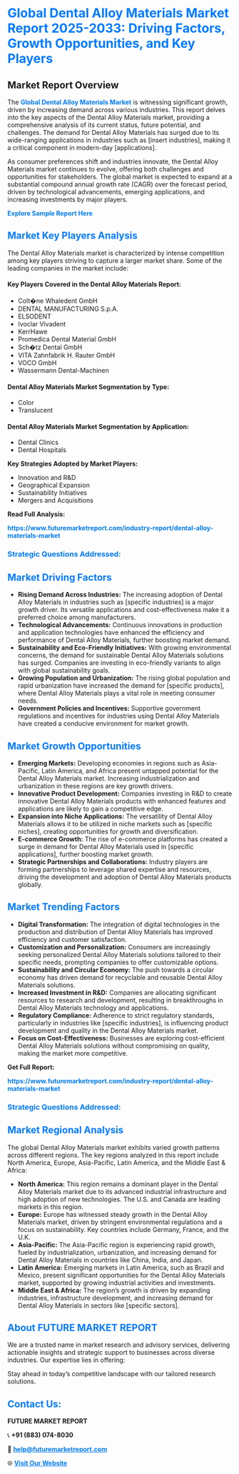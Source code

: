 <h1 style="color: #007BFF;">Global Dental Alloy Materials Market Report 2025-2033: Driving Factors, Growth Opportunities, and Key Players</h1>

<section id="overview">
<h2>Market Report Overview</h2>
<p>The <a href="https://www.futuremarketreport.com/industry-report/dental-alloy-materials-market" style="color: #007BFF; text-decoration: none;"><strong>Global Dental Alloy Materials Market</strong></a> is witnessing significant growth, driven by increasing demand across various industries. This report delves into the key aspects of the Dental Alloy Materials market, providing a comprehensive analysis of its current status, future potential, and challenges. The demand for Dental Alloy Materials has surged due to its wide-ranging applications in industries such as [insert industries], making it a critical component in modern-day [applications].</p>
<p>As consumer preferences shift and industries innovate, the Dental Alloy Materials market continues to evolve, offering both challenges and opportunities for stakeholders. The global market is expected to expand at a substantial compound annual growth rate (CAGR) over the forecast period, driven by technological advancements, emerging applications, and increasing investments by major players.</p>
</section>

<section id="overview">
<p><a href="https://www.futuremarketreport.com/request-sample/reportId=31696" style="color: #007BFF; text-decoration: none;"><strong>Explore Sample Report Here</strong></a></p>
</section>

<section id="key-players">
<h2 style="color: #007BFF;">Market Key Players Analysis</h2>
<p>The Dental Alloy Materials market is characterized by intense competition among key players striving to capture a larger market share. Some of the leading companies in the market include:</p>
<h4>Key Players Covered in the Dental Alloy Materials Report:</h4>
<ul><li>Colt�ne Whaledent GmbH</li><li>DENTAL MANUFACTURING S.p.A.</li><li>ELSODENT</li><li>Ivoclar Vivadent</li><li>KerrHawe</li><li>Promedica Dental Material GmbH</li><li>Sch�tz Dental GmbH</li><li>VITA Zahnfabrik H. Rauter GmbH</li><li>VOCO GmbH</li><li>Wassermann Dental-Machinen</li></ul>
<h4>Dental Alloy Materials Market Segmentation by Type:</h4>
<ul><li>Color</li><li>Translucent</li></ul>

<h4>Dental Alloy Materials Market Segmentation by Application:</h4>
<ul><li>Dental Clinics</li><li>Dental Hospitals</li></ul>
<p><strong>Key Strategies Adopted by Market Players:</strong></p>
<ul>
<li>Innovation and R&D</li>
<li>Geographical Expansion</li>
<li>Sustainability Initiatives</li>
<li>Mergers and Acquisitions</li>
</ul>
</section>

<section>
<p><strong>Read Full Analysis: </strong></p><a href="https://www.futuremarketreport.com/industry-report/dental-alloy-materials-market" style="color: #007BFF; text-decoration: none;"><strong>https://www.futuremarketreport.com/industry-report/dental-alloy-materials-market</strong></a>
<h3 style="color: #007BFF;">Strategic Questions Addressed:</h3>
</section>

<section id="driving-factors">
<h2 style="color: #007BFF;">Market Driving Factors</h2>
<ul>
<li><strong>Rising Demand Across Industries:</strong> The increasing adoption of Dental Alloy Materials in industries such as [specific industries] is a major growth driver. Its versatile applications and cost-effectiveness make it a preferred choice among manufacturers.</li>
<li><strong>Technological Advancements:</strong> Continuous innovations in production and application technologies have enhanced the efficiency and performance of Dental Alloy Materials, further boosting market demand.</li>
<li><strong>Sustainability and Eco-Friendly Initiatives:</strong> With growing environmental concerns, the demand for sustainable Dental Alloy Materials solutions has surged. Companies are investing in eco-friendly variants to align with global sustainability goals.</li>
<li><strong>Growing Population and Urbanization:</strong> The rising global population and rapid urbanization have increased the demand for [specific products], where Dental Alloy Materials plays a vital role in meeting consumer needs.</li>
<li><strong>Government Policies and Incentives:</strong> Supportive government regulations and incentives for industries using Dental Alloy Materials have created a conducive environment for market growth.</li>
</ul>
</section>

<section id="growth-opportunities">
<h2 style="color: #007BFF;">Market Growth Opportunities</h2>
<ul>
<li><strong>Emerging Markets:</strong> Developing economies in regions such as Asia-Pacific, Latin America, and Africa present untapped potential for the Dental Alloy Materials market. Increasing industrialization and urbanization in these regions are key growth drivers.</li>
<li><strong>Innovative Product Development:</strong> Companies investing in R&D to create innovative Dental Alloy Materials products with enhanced features and applications are likely to gain a competitive edge.</li>
<li><strong>Expansion into Niche Applications:</strong> The versatility of Dental Alloy Materials allows it to be utilized in niche markets such as [specific niches], creating opportunities for growth and diversification.</li>
<li><strong>E-commerce Growth:</strong> The rise of e-commerce platforms has created a surge in demand for Dental Alloy Materials used in [specific applications], further boosting market growth.</li>
<li><strong>Strategic Partnerships and Collaborations:</strong> Industry players are forming partnerships to leverage shared expertise and resources, driving the development and adoption of Dental Alloy Materials products globally.</li>
</ul>
</section>

<section id="trending-factors">
<h2 style="color: #007BFF;">Market Trending Factors</h2>
<ul>
<li><strong>Digital Transformation:</strong> The integration of digital technologies in the production and distribution of Dental Alloy Materials has improved efficiency and customer satisfaction.</li>
<li><strong>Customization and Personalization:</strong> Consumers are increasingly seeking personalized Dental Alloy Materials solutions tailored to their specific needs, prompting companies to offer customizable options.</li>
<li><strong>Sustainability and Circular Economy:</strong> The push towards a circular economy has driven demand for recyclable and reusable Dental Alloy Materials solutions.</li>
<li><strong>Increased Investment in R&D:</strong> Companies are allocating significant resources to research and development, resulting in breakthroughs in Dental Alloy Materials technology and applications.</li>
<li><strong>Regulatory Compliance:</strong> Adherence to strict regulatory standards, particularly in industries like [specific industries], is influencing product development and quality in the Dental Alloy Materials market.</li>
<li><strong>Focus on Cost-Effectiveness:</strong> Businesses are exploring cost-efficient Dental Alloy Materials solutions without compromising on quality, making the market more competitive.</li>
</ul>
</section>

<section>
<p><strong>Get Full Report: </strong></p><a href="https://www.futuremarketreport.com/industry-report/dental-alloy-materials-market" style="color: #007BFF; text-decoration: none;"><strong>https://www.futuremarketreport.com/industry-report/dental-alloy-materials-market</strong></a>
<h3 style="color: #007BFF;">Strategic Questions Addressed:</h3>
</section>


<section id="regional-analysis">
<h2 style="color: #007BFF;">Market Regional Analysis</h2>
<p>The global Dental Alloy Materials market exhibits varied growth patterns across different regions. The key regions analyzed in this report include North America, Europe, Asia-Pacific, Latin America, and the Middle East & Africa:</p>
<ul>
<li><strong>North America:</strong> This region remains a dominant player in the Dental Alloy Materials market due to its advanced industrial infrastructure and high adoption of new technologies. The U.S. and Canada are leading markets in this region.</li>
<li><strong>Europe:</strong> Europe has witnessed steady growth in the Dental Alloy Materials market, driven by stringent environmental regulations and a focus on sustainability. Key countries include Germany, France, and the U.K.</li>
<li><strong>Asia-Pacific:</strong> The Asia-Pacific region is experiencing rapid growth, fueled by industrialization, urbanization, and increasing demand for Dental Alloy Materials in countries like China, India, and Japan.</li>
<li><strong>Latin America:</strong> Emerging markets in Latin America, such as Brazil and Mexico, present significant opportunities for the Dental Alloy Materials market, supported by growing industrial activities and investments.</li>
<li><strong>Middle East & Africa:</strong> The region’s growth is driven by expanding industries, infrastructure development, and increasing demand for Dental Alloy Materials in sectors like [specific sectors].</li>
</ul>
</section>

<footer>
<h2 style="color: #007BFF;">About FUTURE MARKET REPORT</h2>
<p>We are a trusted name in market research and advisory services, delivering actionable insights and strategic support to businesses across diverse industries. Our expertise lies in offering:</p>

<p>Stay ahead in today’s competitive landscape with our tailored research solutions.</p>

<h2 style="color: #007BFF;">Contact Us:</h2>
<p><strong>FUTURE MARKET REPORT</strong></p>
<p>📞 <strong>+91 (883) 074-8030</strong></p>
<p>📧 <strong><a href="mailto:help@futuremarketreport.com" style="color: #007BFF;">help@futuremarketreport.com</a></strong></p>
<p>🌐 <strong><a href="https://www.futuremarketreport.com/" style="color: #007BFF;">Visit Our Website</a></strong></p>
</footer>